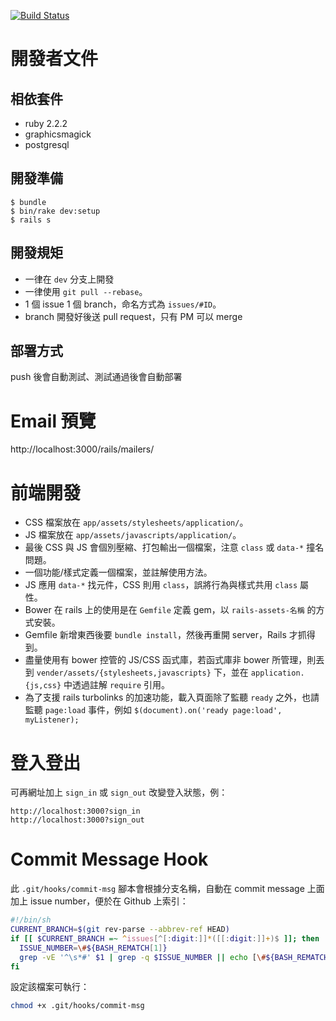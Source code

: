 [![Build Status](https://semaphoreci.com/api/v1/projects/a08f57bd-e891-4bb0-8e0f-60b00a5d993d/402412/badge.svg)](https://semaphoreci.com/billtag/ziltag-com)

# 開發者文件

## 相依套件

- ruby 2.2.2
- graphicsmagick
- postgresql

## 開發準備

```
$ bundle
$ bin/rake dev:setup
$ rails s
```

## 開發規矩

- 一律在 `dev` 分支上開發
- 一律使用 `git pull --rebase`。
- 1 個 issue 1 個 branch，命名方式為 `issues/#ID`。
- branch 開發好後送 pull request，只有 PM 可以 merge

## 部署方式

push 後會自動測試、測試通過後會自動部署

# Email 預覽

http://localhost:3000/rails/mailers/

# 前端開發

- CSS 檔案放在 `app/assets/stylesheets/application/`。
- JS 檔案放在 `app/assets/javascripts/application/`。
- 最後 CSS 與 JS 會個別壓縮、打包輸出一個檔案，注意 `class` 或 `data-*` 撞名問題。
- 一個功能/樣式定義一個檔案，並註解使用方法。
- JS 應用 `data-*` 找元件，CSS 則用 `class`，誤將行為與樣式共用 `class` 屬性。
- Bower 在 rails 上的使用是在 `Gemfile` 定義 gem，以 `rails-assets-名稱` 的方式安裝。
- Gemfile 新增東西後要 `bundle install`，然後再重開 server，Rails 才抓得到。
- 盡量使用有 bower 控管的 JS/CSS 函式庫，若函式庫非 bower 所管理，則丟到 `vender/assets/{stylesheets,javascripts}` 下，並在 `application.{js,css}` 中透過註解 `require` 引用。
- 為了支援 rails turbolinks 的加速功能，載入頁面除了監聽 `ready` 之外，也請監聽 `page:load` 事件，例如 `$(document).on('ready page:load', myListener);`

# 登入登出

可再網址加上 `sign_in` 或 `sign_out` 改變登入狀態，例：

```
http://localhost:3000?sign_in
http://localhost:3000?sign_out
```

# Commit Message Hook

此 `.git/hooks/commit-msg` 腳本會根據分支名稱，自動在 commit message 上面加上 issue number，便於在 Github 上索引：

```sh
#!/bin/sh
CURRENT_BRANCH=$(git rev-parse --abbrev-ref HEAD)
if [[ $CURRENT_BRANCH =~ ^issues[^[:digit:]]*([[:digit:]]+)$ ]]; then
  ISSUE_NUMBER=\#${BASH_REMATCH[1]}
  grep -vE '^\s*#' $1 | grep -q $ISSUE_NUMBER || echo [\#${BASH_REMATCH[1]}] >> $1
fi
```

設定該檔案可執行：

```sh
chmod +x .git/hooks/commit-msg
```